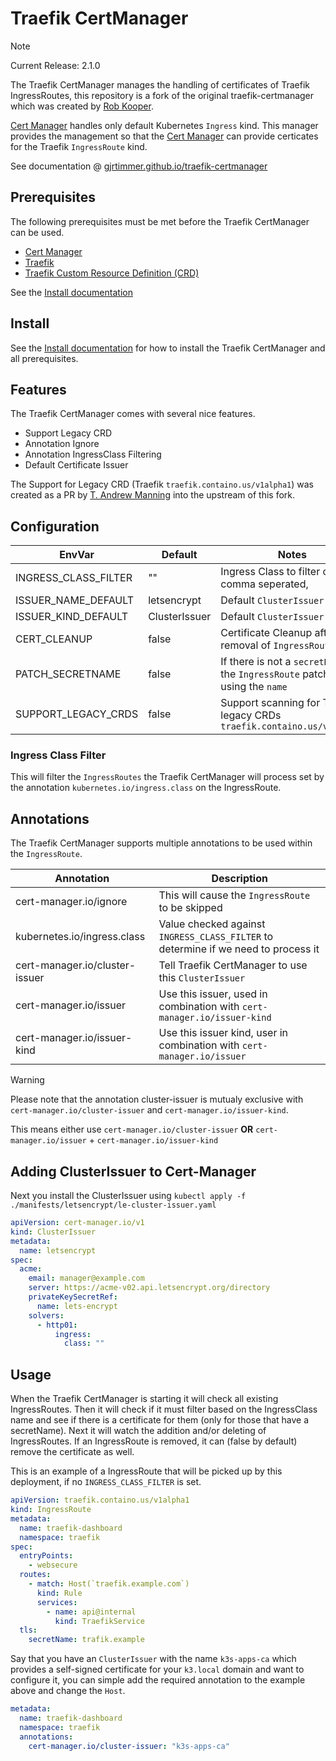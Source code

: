 # Traefik CertManager

> [!NOTE]
>
> Current Release: 2.1.0

The Traefik CertManager manages the handling of certificates of Traefik IngressRoutes,
this repository is a fork of the original traefik-certmanager which was created by [Rob Kooper](https://github.com/robkooper).

[Cert Manager](https://cert-manager.io) handles only default Kubernetes `Ingress` kind.
This manager provides the management so that the [Cert Manager](https://cert-manager.io)
can provide certicates for the Traefik `IngressRoute` kind.

See documentation @ [gjrtimmer.github.io/traefik-certmanager](https://gjrtimmer.github.io/traefik-certmanager)

## Prerequisites

The following prerequisites must be met before the Traefik CertManager can be used.

- [Cert Manager](https://cert-manager.io)
- [Traefik](https://traefik.io)
- [Traefik Custom Resource Definition (CRD)](https://doc.traefik.io/traefik/reference/dynamic-configuration/kubernetes-crd/)

See the [Install documentation](./INSTALL.md)

## Install

See the [Install documentation](./INSTALL.md) for how to install the Traefik CertManager and all prerequisites.

## Features

The Traefik CertManager comes with several nice features.

- Support Legacy CRD
- Annotation Ignore
- Annotation IngressClass Filtering
- Default Certificate Issuer

The Support for Legacy CRD (Traefik `traefik.containo.us/v1alpha1`) was created as a PR
by [T. Andrew Manning](https://github.com/manning-ncsa) into the upstream of this fork.

## Configuration

| EnvVar               | Default       | Notes                                                                             |
| -------------------- | ------------- | --------------------------------------------------------------------------------- |
| INGRESS_CLASS_FILTER | ""            | Ingress Class to filter on, comma seperated,                                      |
| ISSUER_NAME_DEFAULT  | letsencrypt   | Default `ClusterIssuer`                                                           |
| ISSUER_KIND_DEFAULT  | ClusterIssuer | Default `ClusterIssuer` King                                                      |
| CERT_CLEANUP         | false         | Certificate Cleanup after removal of `IngressRoute`                               |
| PATCH_SECRETNAME     | false         | If there is not a `secretName` in the `IngressRoute` patch it by using the `name` |
| SUPPORT_LEGACY_CRDS  | false         | Support scanning for Traefik legacy CRDs `traefik.containo.us/v1alpha1`           |

### Ingress Class Filter

This will filter the `IngressRoutes` the Traefik CertManager will process set by the annotation `kubernetes.io/ingress.class` on the IngressRoute.

## Annotations

The Traefik CertManager supports multiple annotations to be used within the `IngressRoute`.

| Annotation                     | Description                                                                        |
| ------------------------------ | ---------------------------------------------------------------------------------- |
| cert-manager.io/ignore         | This will cause the `IngressRoute` to be skipped                                   |
| kubernetes.io/ingress.class    | Value checked against `INGRESS_CLASS_FILTER` to determine if we need to process it |
| cert-manager.io/cluster-issuer | Tell Traefik CertManager to use this `ClusterIssuer`                               |
| cert-manager.io/issuer         | Use this issuer, used in combination with `cert-manager.io/issuer-kind`            |
| cert-manager.io/issuer-kind    | Use this issuer kind, user in combination with `cert-manager.io/issuer`            |

> [!WARNING]
>
> Please note that the annotation cluster-issuer is mutualy exclusive with `cert-manager.io/cluster-issuer` and
> `cert-manager.io/issuer-kind`.
>
> This means either use
> `cert-manager.io/cluster-issuer`
> **OR**
> `cert-manager.io/issuer` + `cert-manager.io/issuer-kind`

## Adding ClusterIssuer to Cert-Manager

Next you install the ClusterIssuer using `kubectl apply -f ./manifests/letsencrypt/le-cluster-issuer.yaml`

```yaml
apiVersion: cert-manager.io/v1
kind: ClusterIssuer
metadata:
  name: letsencrypt
spec:
  acme:
    email: manager@example.com
    server: https://acme-v02.api.letsencrypt.org/directory
    privateKeySecretRef:
      name: lets-encrypt
    solvers:
      - http01:
          ingress:
            class: ""
```

## Usage

When the Traefik CertManager is starting it will check all existing IngressRoutes.
Then it will check if it must filter based on the IngressClass name and see if there is a certificate for them (only for those that have a secretName).
Next it will watch the addition and/or deleting of IngressRoutes.
If an IngressRoute is removed, it can (false by default) remove the certificate as well.

This is an example of a IngressRoute that will be picked up by this deployment,
if no `INGRESS_CLASS_FILTER` is set.

```yaml
apiVersion: traefik.containo.us/v1alpha1
kind: IngressRoute
metadata:
  name: traefik-dashboard
  namespace: traefik
spec:
  entryPoints:
    - websecure
  routes:
    - match: Host(`traefik.example.com`)
      kind: Rule
      services:
        - name: api@internal
          kind: TraefikService
  tls:
    secretName: trafik.example
```

Say that you have an `ClusterIssuer` with the name `k3s-apps-ca` which provides a self-signed certificate
for your `k3.local` domain and want to configure it, you can simple add the required annotation to the
example above and change the `Host`.

```yaml
metadata:
  name: traefik-dashboard
  namespace: traefik
  annotations:
    cert-manager.io/cluster-issuer: "k3s-apps-ca"
```
